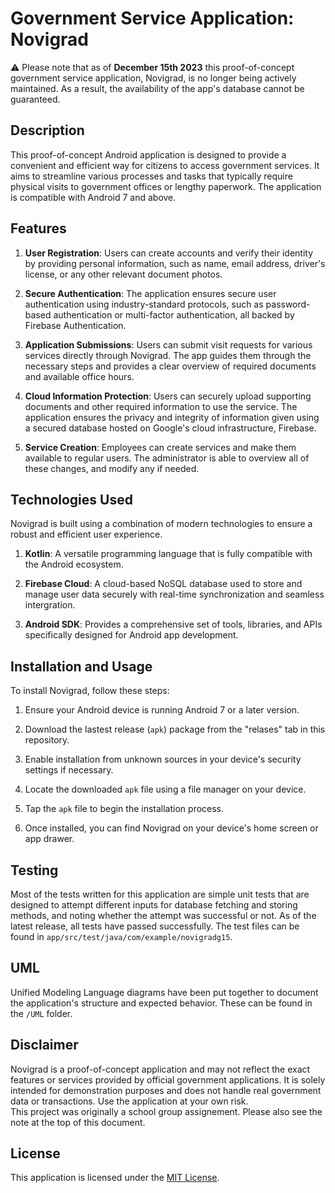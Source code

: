 # Government Service Application: Novigrad

:warning:
Please note that as of **December 15th 2023** this proof-of-concept government service application, Novigrad, is no longer being actively maintained. As a result, the availability of the app's database cannot be guaranteed. 

## Description

This proof-of-concept Android application is designed to provide a convenient and efficient way for citizens to access government services. It aims to streamline various processes and tasks that typically require physical visits to government offices or lengthy paperwork. The application is compatible with Android 7 and above.

## Features

1. **User Registration**: Users can create accounts and verify their identity by providing personal information, such as name, email address, driver's license, or any other relevant document photos.

2. **Secure Authentication**: The application ensures secure user authentication using industry-standard protocols, such as password-based authentication or multi-factor authentication, all backed by Firebase Authentication.

3. **Application Submissions**: Users can submit visit requests for various services directly through Novigrad. The app guides them through the necessary steps and provides a clear overview of required documents and available office hours.

4. **Cloud Information Protection**: Users can securely upload supporting documents and other required information to use the service. The application ensures the privacy and integrity of information given using a secured database hosted on Google's cloud infrastructure, Firebase.

5. **Service Creation**: Employees can create services and make them available to regular users. The administrator is able to overview all of these changes, and modify any if needed.

## Technologies Used

Novigrad is built using a combination of modern technologies to ensure a robust and efficient user experience.

1. **Kotlin**:  A versatile programming language that is fully compatible with the Android ecosystem.

2. **Firebase Cloud**: A cloud-based NoSQL database used to store and manage user data securely with real-time synchronization and seamless intergration.

3. **Android SDK**: Provides a comprehensive set of tools, libraries, and APIs specifically designed for Android app development.

## Installation and Usage

To install Novigrad, follow these steps:

1. Ensure your Android device is running Android 7 or a later version.

2. Download the lastest release (`apk`) package from the "relases" tab in this repository.

3. Enable installation from unknown sources in your device's security settings if necessary.

4. Locate the downloaded `apk` file using a file manager on your device.

5. Tap the `apk` file to begin the installation process.

6. Once installed, you can find Novigrad on your device's home screen or app drawer.

## Testing

Most of the tests written for this application are simple unit tests that are designed to attempt different inputs for database fetching and storing methods, and noting whether the attempt was successful or not. As of the latest release, all tests have passed successfully.
The test files can be found in `app/src/test/java/com/example/novigradg15`.

## UML

Unified Modeling Language diagrams have been put together to document the application's structure and expected behavior. These can be found in the `/UML` folder.

## Disclaimer

Novigrad is a proof-of-concept application and may not reflect the exact features or services provided by official government applications. It is solely intended for demonstration purposes and does not handle real government data or transactions. Use the application at your own risk.
<br>This project was originally a school group assignement. Please also see the note at the top of this document.

## License

This application is licensed under the [MIT License](https://opensource.org/licenses/MIT).
